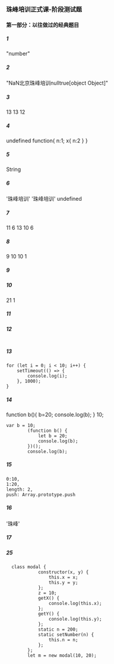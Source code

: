 ### 珠峰培训正式课-阶段测试题
#### 第一部分：以往做过的经典题目
##### 1
"number"
##### 2
"NaN北京珠峰培训nulltrue[object Object]"
##### 3
13 13 12
##### 4
undefined    function{
                n:1;
                x{
                    n:2
                }
                 }
##### 5
String
##### 6
'珠峰培训'
'珠峰培训'
undefined
##### 7
11 6
13
10 6
##### 8
9
10
10
1
##### 9
##### 10
21 
1
##### 11

##### 12
```
```
##### 13 
```
for (let i = 0; i < 10; i++) {
    setTimeout(() => {
        console.log(i);
    }, 1000);
}
```
##### 14    
function b(){
    b=20;
    console.log(b);
}
10;
```
var b = 10;
        (function b() {
            let b = 20;
            console.log(b);
        })();
        console.log(b);
```
##### 15
```
0:10,
1:20,
length: 2,
push: Array.prototype.push
```
##### 16

'珠峰'

##### 17

##### 25
```
  class modal {
            constructor(x, y) {
                this.x = x;
                this.y = y;
            };
            z = 10;
            getX() {
                console.log(this.x);
            };
            getY() {
                console.log(this.y);
            };
            static n = 200;
            static setNumber(n) {
                this.n = n;
            };
        };
        let m = new modal(10, 20);
``` 